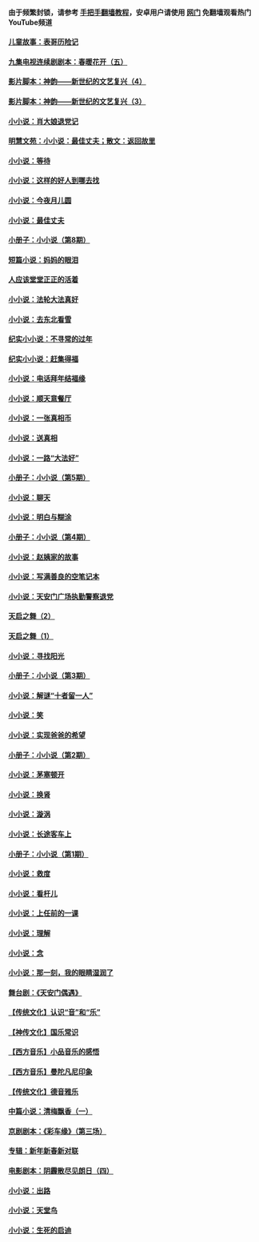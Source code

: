 #### 由于频繁封锁，请参考 [手把手翻墙教程](https://github.com/gfw-breaker/guides/wiki/)，安卓用户请使用 [网门](https://github.com/gfw-breaker/nogfw/blob/master/dl.md?t=06180601) 免翻墙观看热门YouTube频道 

#### [儿童故事：表哥历险记](../pages/328/383535.md?t=06180601) 

#### [九集电视连续剧剧本：春暖花开（五）](../pages/328/275919.md?t=06180601) 

#### [影片脚本：神韵——新世纪的文艺复兴（4）](../pages/328/266089.md?t=06180601) 

#### [影片脚本：神韵——新世纪的文艺复兴（3）](../pages/328/266087.md?t=06180601) 

#### [小小说：肖大娘退党记](../pages/328/239807.md?t=06180601) 

#### [明慧文苑：小小说：最佳丈夫；散文：返回故里](../pages/328/3439.md?t=06180601) 

#### [小小说：等待](../pages/328/223927.md?t=06180601) 

#### [小小说：这样的好人到哪去找](../pages/328/209396.md?t=06180601) 

#### [小小说：今夜月儿圆](../pages/328/193588.md?t=06180601) 

#### [小小说：最佳丈夫](../pages/328/190938.md?t=06180601) 

#### [小册子：小小说（第8期）](../pages/328/188202.md?t=06180601) 

#### [短篇小说：妈妈的眼泪](../pages/328/187712.md?t=06180601) 

#### [人应该堂堂正正的活着](../pages/328/182430.md?t=06180601) 

#### [小小说：法轮大法真好](../pages/328/174669.md?t=06180601) 

#### [小小说：去东北看雪](../pages/328/173882.md?t=06180601) 

#### [纪实小小说：不寻常的过年](../pages/328/173187.md?t=06180601) 

#### [纪实小小说：赶集得福](../pages/328/172652.md?t=06180601) 

#### [小小说：电话拜年结福缘](../pages/328/172533.md?t=06180601) 

#### [小小说：顺天意餐厅](../pages/328/170182.md?t=06180601) 

#### [小小说：一张真相币](../pages/328/169410.md?t=06180601) 

#### [小小说：送真相](../pages/328/166713.md?t=06180601) 

#### [小小说：一路“大法好”](../pages/328/162016.md?t=06180601) 

#### [小册子：小小说（第5期）](../pages/328/161131.md?t=06180601) 

#### [小小说：聊天](../pages/328/159640.md?t=06180601) 

#### [小小说：明白与糊涂](../pages/328/158101.md?t=06180601) 

#### [小册子：小小说（第4期）](../pages/328/158006.md?t=06180601) 

#### [小小说：赵姨家的故事](../pages/328/157843.md?t=06180601) 

#### [小小说：写满善良的空笔记本](../pages/328/157382.md?t=06180601) 

#### [小小说：天安门广场执勤警察退党](../pages/328/156982.md?t=06180601) 

#### [天启之舞（2）](../pages/328/153440.md?t=06180601) 

#### [天启之舞（1）](../pages/328/153439.md?t=06180601) 

#### [小小说：寻找阳光](../pages/328/153065.md?t=06180601) 

#### [小册子：小小说（第3期）](../pages/328/151715.md?t=06180601) 

#### [小小说：解谜“十者留一人”](../pages/328/148967.md?t=06180601) 

#### [小小说：笑](../pages/328/148905.md?t=06180601) 

#### [小小说：实现爸爸的希望](../pages/328/148096.md?t=06180601) 

#### [小册子：小小说（第2期）](../pages/328/147214.md?t=06180601) 

#### [小小说：茅塞顿开](../pages/328/147030.md?t=06180601) 

#### [小小说：换肾](../pages/328/146770.md?t=06180601) 

#### [小小说：漩涡](../pages/328/146683.md?t=06180601) 

#### [小小说：长途客车上](../pages/328/145076.md?t=06180601) 

#### [小册子：小小说（第1期）](../pages/328/143963.md?t=06180601) 

#### [小小说：救度](../pages/328/143927.md?t=06180601) 

#### [小小说：看杆儿](../pages/328/142137.md?t=06180601) 

#### [小小说：上任前的一课](../pages/328/140808.md?t=06180601) 

#### [小小说：理解](../pages/328/140476.md?t=06180601) 

#### [小小说：念](../pages/328/139513.md?t=06180601) 

#### [小小说：那一刻，我的眼睛湿润了](../pages/328/138476.md?t=06180601) 

#### [舞台剧：《天安门偶遇》](../pages/328/117155.md?t=06180601) 

#### [【传统文化】认识“音”和“乐”](../pages/328/108667.md?t=06180601) 

#### [【神传文化】国乐常识](../pages/328/104225.md?t=06180601) 

#### [【西方音乐】小品音乐的感悟](../pages/328/102924.md?t=06180601) 

#### [【西方音乐】曼陀凡尼印象](../pages/328/102922.md?t=06180601) 

#### [【传统文化】德音雅乐](../pages/328/102923.md?t=06180601) 

#### [中篇小说：清梅飘香（一）](../pages/328/101058.md?t=06180601) 

#### [京剧剧本：《彩车缘》（第三场）](../pages/328/96434.md?t=06180601) 

#### [专辑：新年新春新对联](../pages/328/94991.md?t=06180601) 

#### [电影剧本：阴霾散尽见朗日（四）](../pages/328/87081.md?t=06180601) 

#### [小小说：出路](../pages/328/84848.md?t=06180601) 

#### [小小说：天堂鸟](../pages/328/83084.md?t=06180601) 

#### [小小说：生死的启迪](../pages/328/70977.md?t=06180601) 


